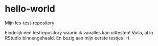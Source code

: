 # hello-world
Mijn les-test-repository

Eindelijk een testrepository waarin ik vanalles kan uittesten!
Voila, al in RStudio binnengehaald.
En bezig aan mijn eerste testjes :-)
